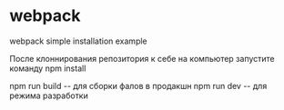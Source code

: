 # webpack
webpack simple installation example

После клоннирования репозитория к себе на компьютер запустите команду npm install

npm run build -- для сборки фалов в продакшн
npm run dev -- для режима разработки
